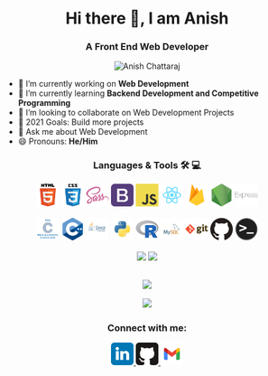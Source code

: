 <h1 align="center"> Hi there 👋, I am Anish </h1>
<h3 align="center"> A Front End Web Developer </h3>
<p align="center"> <img src="https://komarev.com/ghpvc/?username=anish2604" alt="Anish Chattaraj" /> </p>
<!-- **anish2604/anish2604** is a ✨ _special_ ✨ repository because its `README.md` (this file) appears on your GitHub profile. -->

- 🔭 I’m currently working on **Web Development**
- 🌱 I’m currently learning **Backend Development and Competitive Programming**
- 👯 I’m looking to collaborate on Web Development Projects
- 🥅 2021 Goals: Build more projects
- 💬 Ask me about Web Development
- 😄 Pronouns: **He/Him**

<!--
- 📫 How to reach me: anish.chattaraj2019@vitstudent.ac.in
- 👨‍💻 All of my projects are available at https://github.com/anish2604
- 🤔 I’m looking for help with ...
- ⚡ Fun fact: ...
-->


<h3 align="center"> Languages & Tools 🛠 💻</h3>
<div align="center">
  <code><img height="40" src="https://raw.githubusercontent.com/github/explore/80688e429a7d4ef2fca1e82350fe8e3517d3494d/topics/html/html.png"></code>
  <code><img height="40" src="https://raw.githubusercontent.com/github/explore/80688e429a7d4ef2fca1e82350fe8e3517d3494d/topics/css/css.png"></code>
  <code><img height="40" src="https://raw.githubusercontent.com/github/explore/80688e429a7d4ef2fca1e82350fe8e3517d3494d/topics/sass/sass.png"></code>
  <code><img height="40" src="https://raw.githubusercontent.com/github/explore/80688e429a7d4ef2fca1e82350fe8e3517d3494d/topics/bootstrap/bootstrap.png"></code>
  <code><img height="40" src="https://raw.githubusercontent.com/github/explore/80688e429a7d4ef2fca1e82350fe8e3517d3494d/topics/javascript/javascript.png"></code>
  <code><img height="40" src="https://raw.githubusercontent.com/github/explore/80688e429a7d4ef2fca1e82350fe8e3517d3494d/topics/react/react.png"></code>
  <code><img height="40" src="https://raw.githubusercontent.com/github/explore/80688e429a7d4ef2fca1e82350fe8e3517d3494d/topics/firebase/firebase.png"></code>
  <code><img height="40" src="https://raw.githubusercontent.com/github/explore/80688e429a7d4ef2fca1e82350fe8e3517d3494d/topics/nodejs/nodejs.png"></code>
  <code><img height="40" src="https://raw.githubusercontent.com/github/explore/80688e429a7d4ef2fca1e82350fe8e3517d3494d/topics/express/express.png"></code>
  <br><br>
  <code><img height="40" src="https://raw.githubusercontent.com/github/explore/80688e429a7d4ef2fca1e82350fe8e3517d3494d/topics/c/c.png"></code>
  <code><img height="40" src="https://raw.githubusercontent.com/github/explore/80688e429a7d4ef2fca1e82350fe8e3517d3494d/topics/cpp/cpp.png"></code>
  <code><img height="40" src="https://raw.githubusercontent.com/github/explore/80688e429a7d4ef2fca1e82350fe8e3517d3494d/topics/java/java.png"></code>
  <code><img height="40" src="https://raw.githubusercontent.com/github/explore/80688e429a7d4ef2fca1e82350fe8e3517d3494d/topics/python/python.png"></code>
  <code><img height="40" src="https://raw.githubusercontent.com/github/explore/80688e429a7d4ef2fca1e82350fe8e3517d3494d/topics/r/r.png"></code>
  <code><img height="40" src="https://raw.githubusercontent.com/github/explore/80688e429a7d4ef2fca1e82350fe8e3517d3494d/topics/mysql/mysql.png"></code>
  <code><img height="40" src="https://raw.githubusercontent.com/github/explore/80688e429a7d4ef2fca1e82350fe8e3517d3494d/topics/git/git.png"></code>
  <code><img height="40" src="https://raw.githubusercontent.com/github/explore/80688e429a7d4ef2fca1e82350fe8e3517d3494d/topics/github-api/github-api.png"></code>
  <code><img height="40" src="https://raw.githubusercontent.com/github/explore/80688e429a7d4ef2fca1e82350fe8e3517d3494d/topics/terminal/terminal.png"></code>
  <!--<code><img height="40" src="https://raw.githubusercontent.com/github/explore/80688e429a7d4ef2fca1e82350fe8e3517d3494d/topics/postman/postman.png"></code>-->
  <br><br>
  <code><img height="40" src="https://upload.wikimedia.org/wikipedia/commons/thumb/9/9a/Visual_Studio_Code_1.35_icon.svg/1024px-Visual_Studio_Code_1.35_icon.svg.png"></code>
  <code><img height="40" src="https://upload.wikimedia.org/wikipedia/commons/thumb/9/98/Apache_NetBeans_Logo.svg/640px-Apache_NetBeans_Logo.svg.png"></code>
  <br><br>
</div>


<p align="center"><img src="https://github-readme-stats.vercel.app/api?username=anish2604&&show_icons=true&hide_border=false&title_color=ffffff&text_color=daf7dc&icon_color=bb2acf&bg_color=191919">
</p>


<p align="center"><img src="https://github-readme-stats.vercel.app/api/top-langs/?username=anish2604&layout=compact&hide_border=false&title_color=ffffff&text_color=daf7dc&icon_color=bb2acf&bg_color=191919">
</p>

<h3 align="center"> Connect with me:</h3>
<div align="center">
  <a href="https://www.linkedin.com/in/anish-chattaraj-103855189/" target="_blank">
    <img src="https://github.com/edent/SuperTinyIcons/blob/master/images/svg/linkedin.svg" target="_blank" alt="Anish | LinkedIn" width="40px" >
  </a>
    <a href="https://github.com/anish2604" target="_blank">
    <img src="https://github.com/edent/SuperTinyIcons/blob/master/images/svg/github.svg" target="_blank" alt="Anish| Gmail" width="40px" >
  </a>
  <a href="mailto:anish.chattaraj2019@vitstudent.ac.in" target="_blank">
    <img src="https://github.com/edent/SuperTinyIcons/blob/master/images/svg/gmail.svg" target="_blank" alt="Anish| Gmail" width="40px" >
  </a>
 <br/>
</div>
